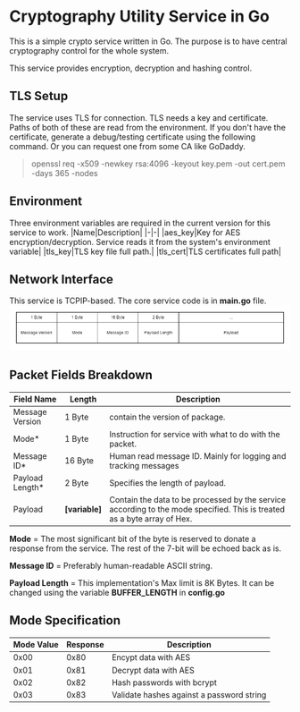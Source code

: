
# Cryptography Utility Service in Go
This is a simple crypto service written in Go. The purpose is to have central cryptography control for the whole system. 

This service provides encryption, decryption and hashing control.

## TLS Setup
The service uses TLS for connection. TLS needs a key and certificate. Paths of both of these are read from the environment. If you don't have the certificate, generate a debug/testing certificate using the following command. Or you can request one from some CA like GoDaddy.


> openssl req -x509 -newkey rsa:4096 -keyout key.pem -out cert.pem -days 365 -nodes
## Environment
Three environment variables are required in the current version for this service to work.
|Name|Description|
|-|-|
|aes_key|Key for AES encryption/decryption. Service reads it from the system's environment variable|
|tls_key|TLS key file full path.|
|tls_cert|TLS certificates full path|

## Network Interface
This service is TCPIP-based.  The core service code is in **main.go** file. 
![packet structure](./docs/img/packet.png)

## Packet Fields Breakdown
|Field Name|Length|Description|
|-|-|-|
|Message Version|1 Byte|contain the version of package.|
|Mode*|1 Byte|Instruction for service with what to do with the packet.|
|Message ID*|16 Byte|Human read message ID. Mainly for logging and tracking messages |
|Payload Length*|2 Byte|Specifies the length of payload. |
|Payload|**[variable]**|Contain the data to be processed by the service according to the mode specified. This is treated as a byte array of Hex.|

**Mode** = The most significant bit of the byte is reserved to donate a response from the service. The rest of the 7-bit will be echoed back as is.

**Message ID** = Preferably human-readable ASCII string.

**Payload Length** = This implementation's Max limit is 8K Bytes. It can be changed using the variable **BUFFER_LENGTH** in **config.go**

## Mode Specification
|Mode Value|Response|Description|
|-|-|-|
|0x00|0x80|Encypt data with AES |
|0x01|0x81|Decrypt data with AES |
|0x02|0x82|Hash passwords with bcrypt |
|0x03|0x83|Validate hashes against a password string |